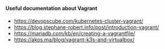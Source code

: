 #### Useful documentation about Vagrant

- https://devopscube.com/kubernetes-cluster-vagrant/
- https://blog.stephane-robert.info/post/introduction-vagrant/
- https://mariadb.com/kb/en/creating-a-vagrantfile/
- https://akos.ma/blog/vagrant-k3s-and-virtualbox/